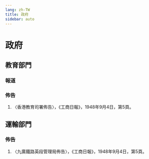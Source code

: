 ```yaml
---
lang: zh-TW
title: 政府
sidebar: auto
---
```


# 政府
## 教育部門
### 報道
### 佈告
1. 〈香港教育司署佈告〉，《工商日報》，1948年9月4日，第5頁。
## 運輸部門
### 佈告
1. 〈九廣鐵路英段管理局佈告〉，《工商日報》，1948年9月4日，第5頁。